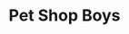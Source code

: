 ---
title: "Pet Shop Boys"
summary: "The Pet Shop Boys are an English synth-pop duo formed in London in 1981. Consisting of primary vocalist Neil Tennant and keyboardist Chris Lowe, they have sold more than 50 million records worldwide, and were listed as the most successful duo in UK music history in the 1999 edition of The Guinness Book of Records.Three-time Brit Award winners and six-time Grammy nominees, since 1984 they have achieved 42 top 30 singles, 22 of these being top 10 hits on the UK Singles Chart, including four UK number ones: \"West End Girls\" , \"It's a Sin\", a synth-pop version of \"Always on My Mind\", and \"Heart\". Other hit songs include a cover of \"Go West\", and their own \"Opportunities \", and \"What Have I Done to Deserve This?\" in a duet with Dusty Springfield. With five US top ten singles in the 1980s, they are associated with the Second British Invasion.At the 2009 Brit Awards in London, the Pet Shop Boys received an award for Outstanding Contribution to Music. In 2016, Billboard newspaper named the Pet Shop Boys the number one dance duo/group over the 40 years since the chart's inception in 1976. In 2017, the duo received NME's Godlike Genius Award."
image: "pet-shop-boys.jpg"
apple_music_artist_url: "https://music.apple.com/gb/artist/pet-shop-boys/488020"
wikipedia_url: "https://en.wikipedia.org/wiki/Pet_Shop_Boys"
---